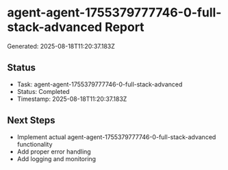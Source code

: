 # agent-agent-1755379777746-0-full-stack-advanced Report

Generated: 2025-08-18T11:20:37.183Z

## Status
- Task: agent-agent-1755379777746-0-full-stack-advanced
- Status: Completed
- Timestamp: 2025-08-18T11:20:37.183Z

## Next Steps
- Implement actual agent-agent-1755379777746-0-full-stack-advanced functionality
- Add proper error handling
- Add logging and monitoring
